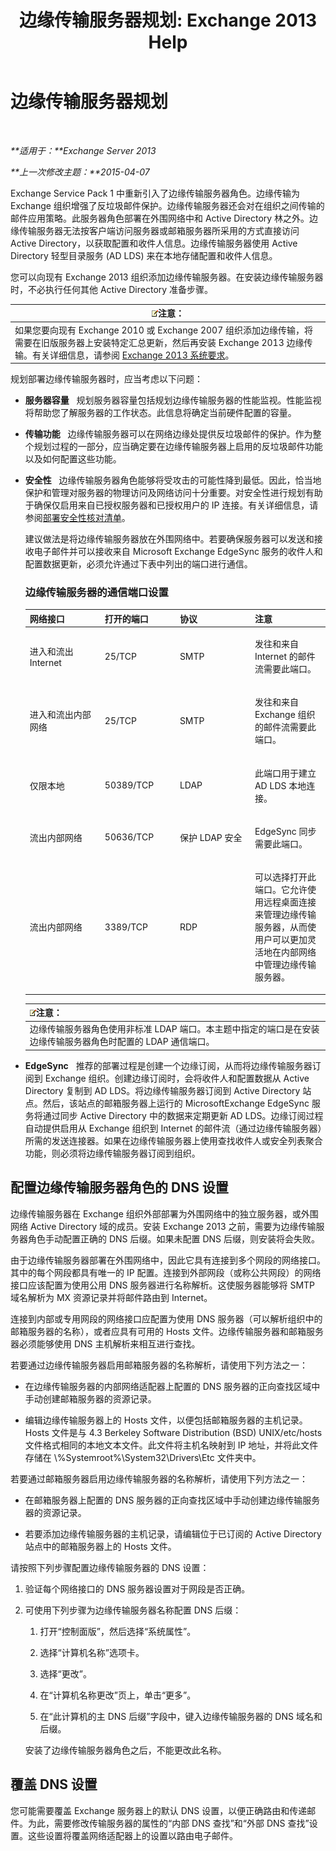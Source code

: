 ﻿---
title: '边缘传输服务器规划: Exchange 2013 Help'
TOCTitle: 边缘传输服务器规划
ms:assetid: 3d34de82-58a5-4b30-9978-7d330102eb92
ms:mtpsurl: https://technet.microsoft.com/zh-cn/library/Dn641596(v=EXCHG.150)
ms:contentKeyID: 61545098
ms.date: 01/11/2018
mtps_version: v=EXCHG.150
ms.translationtype: HT
---

# 边缘传输服务器规划

 

_**适用于：**Exchange Server 2013_

_**上一次修改主题：**2015-04-07_

Exchange Service Pack 1 中重新引入了边缘传输服务器角色。边缘传输为 Exchange 组织增强了反垃圾邮件保护。边缘传输服务器还会对在组织之间传输的邮件应用策略。此服务器角色部署在外围网络中和 Active Directory 林之外。边缘传输服务器无法按客户端访问服务器或邮箱服务器所采用的方式直接访问 Active Directory，以获取配置和收件人信息。边缘传输服务器使用 Active Directory 轻型目录服务 (AD LDS) 来在本地存储配置和收件人信息。

您可以向现有 Exchange 2013 组织添加边缘传输服务器。在安装边缘传输服务器时，不必执行任何其他 Active Directory 准备步骤。

<table>
<thead>
<tr class="header">
<th><img src="images/Bb124558.note(EXCHG.150).gif" title="注意" alt="注意" />注意：</th>
</tr>
</thead>
<tbody>
<tr class="odd">
<td>如果您要向现有 Exchange 2010 或 Exchange 2007 组织添加边缘传输，将需要在旧版服务器上安装特定汇总更新，然后再安装 Exchange 2013 边缘传输。有关详细信息，请参阅 <a href="exchange-2013-system-requirements-exchange-2013-help.md">Exchange 2013 系统要求</a>。</td>
</tr>
</tbody>
</table>


规划部署边缘传输服务器时，应当考虑以下问题：

  - **服务器容量**   规划服务器容量包括规划边缘传输服务器的性能监视。性能监视将帮助您了解服务器的工作状态。此信息将确定当前硬件配置的容量。

  - **传输功能**   边缘传输服务器可以在网络边缘处提供反垃圾邮件的保护。作为整个规划过程的一部分，应当确定要在边缘传输服务器上启用的反垃圾邮件功能以及如何配置这些功能。

  - **安全性**   边缘传输服务器角色能够将受攻击的可能性降到最低。因此，恰当地保护和管理对服务器的物理访问及网络访问十分重要。对安全性进行规划有助于确保仅启用来自已授权服务器和已授权用户的 IP 连接。有关详细信息，请参阅[部署安全性核对清单](deployment-security-checklist-exchange-2013-help.md)。
    
    建议做法是将边缘传输服务器放在外围网络中。若要确保服务器可以发送和接收电子邮件并可以接收来自 Microsoft Exchange EdgeSync 服务的收件人和配置数据更新，必须允许通过下表中列出的端口进行通信。
    
    ### 边缘传输服务器的通信端口设置
    
    <table>
    <colgroup>
    <col style="width: 25%" />
    <col style="width: 25%" />
    <col style="width: 25%" />
    <col style="width: 25%" />
    </colgroup>
    <thead>
    <tr class="header">
    <th>网络接口</th>
    <th>打开的端口</th>
    <th>协议</th>
    <th>注意</th>
    </tr>
    </thead>
    <tbody>
    <tr class="odd">
    <td><p>进入和流出 Internet</p></td>
    <td><p>25/TCP</p></td>
    <td><p>SMTP</p></td>
    <td><p>发往和来自 Internet 的邮件流需要此端口。</p></td>
    </tr>
    <tr class="even">
    <td><p>进入和流出内部网络</p></td>
    <td><p>25/TCP</p></td>
    <td><p>SMTP</p></td>
    <td><p>发往和来自 Exchange 组织的邮件流需要此端口。</p></td>
    </tr>
    <tr class="odd">
    <td><p>仅限本地</p></td>
    <td><p>50389/TCP</p></td>
    <td><p>LDAP</p></td>
    <td><p>此端口用于建立 AD LDS 本地连接。</p></td>
    </tr>
    <tr class="even">
    <td><p>流出内部网络</p></td>
    <td><p>50636/TCP</p></td>
    <td><p>保护 LDAP 安全</p></td>
    <td><p>EdgeSync 同步需要此端口。</p></td>
    </tr>
    <tr class="odd">
    <td><p>流出内部网络</p></td>
    <td><p>3389/TCP</p></td>
    <td><p>RDP</p></td>
    <td><p>可以选择打开此端口。它允许使用远程桌面连接来管理边缘传输服务器，从而使用户可以更加灵活地在内部网络中管理边缘传输服务器。</p></td>
    </tr>
    </tbody>
    </table>
    
    <table>
    <thead>
    <tr class="header">
    <th><img src="images/Bb124558.note(EXCHG.150).gif" title="注意" alt="注意" />注意：</th>
    </tr>
    </thead>
    <tbody>
    <tr class="odd">
    <td>边缘传输服务器角色使用非标准 LDAP 端口。本主题中指定的端口是在安装边缘传输服务器角色时配置的 LDAP 通信端口。</td>
    </tr>
    </tbody>
    </table>


  - **EdgeSync**   推荐的部署过程是创建一个边缘订阅，从而将边缘传输服务器订阅到 Exchange 组织。创建边缘订阅时，会将收件人和配置数据从 Active Directory 复制到 AD LDS。将边缘传输服务器订阅到 Active Directory 站点。然后，该站点的邮箱服务器上运行的 MicrosoftExchange EdgeSync 服务将通过同步 Active Directory 中的数据来定期更新 AD LDS。边缘订阅过程自动提供启用从 Exchange 组织到 Internet 的邮件流（通过边缘传输服务器）所需的发送连接器。如果在边缘传输服务器上使用查找收件人或安全列表聚合功能，则必须将边缘传输服务器订阅到组织。

## 配置边缘传输服务器角色的 DNS 设置

边缘传输服务器在 Exchange 组织外部部署为外围网络中的独立服务器，或外围网络 Active Directory 域的成员。安装 Exchange 2013 之前，需要为边缘传输服务器角色手动配置正确的 DNS 后缀。如果未配置 DNS 后缀，则安装将会失败。

由于边缘传输服务器部署在外围网络中，因此它具有连接到多个网段的网络接口。其中的每个网段都具有唯一的 IP 配置。连接到外部网段（或称公共网段）的网络接口应该配置为使用公用 DNS 服务器进行名称解析。这使服务器能够将 SMTP 域名解析为 MX 资源记录并将邮件路由到 Internet。

连接到内部或专用网段的网络接口应配置为使用 DNS 服务器（可以解析组织中的邮箱服务器的名称），或者应具有可用的 Hosts 文件。边缘传输服务器和邮箱服务器必须能够使用 DNS 主机解析来相互进行查找。

若要通过边缘传输服务器启用邮箱服务器的名称解析，请使用下列方法之一：

  - 在边缘传输服务器的内部网络适配器上配置的 DNS 服务器的正向查找区域中手动创建邮箱服务器的资源记录。

  - 编辑边缘传输服务器上的 Hosts 文件，以便包括邮箱服务器的主机记录。Hosts 文件是与 4.3 Berkeley Software Distribution (BSD) UNIX/etc/hosts 文件格式相同的本地文本文件。此文件将主机名映射到 IP 地址，并将此文件存储在 \\%Systemroot%\\System32\\Drivers\\Etc 文件夹中。

若要通过邮箱服务器启用边缘传输服务器的名称解析，请使用下列方法之一：

  - 在邮箱服务器上配置的 DNS 服务器的正向查找区域中手动创建边缘传输服务器的资源记录。

  - 若要添加边缘传输服务器的主机记录，请编辑位于已订阅的 Active Directory 站点中的邮箱服务器上的 Hosts 文件。

请按照下列步骤配置边缘传输服务器的 DNS 设置：

1.  验证每个网络接口的 DNS 服务器设置对于网段是否正确。

2.  可使用下列步骤为边缘传输服务器名称配置 DNS 后缀：
    
    1.  打开“控制面版”，然后选择“系统属性”。
    
    2.  选择“计算机名称”选项卡。
    
    3.  选择“更改”。
    
    4.  在“计算机名称更改”页上，单击“更多”。
    
    5.  在“此计算机的主 DNS 后缀”字段中，键入边缘传输服务器的 DNS 域名和后缀。
    
    安装了边缘传输服务器角色之后，不能更改此名称。

## 覆盖 DNS 设置

您可能需要覆盖 Exchange 服务器上的默认 DNS 设置，以便正确路由和传递邮件。为此，需要修改传输服务器的属性的“内部 DNS 查找”和“外部 DNS 查找”设置。这些设置将覆盖网络适配器上的设置以路由电子邮件。

